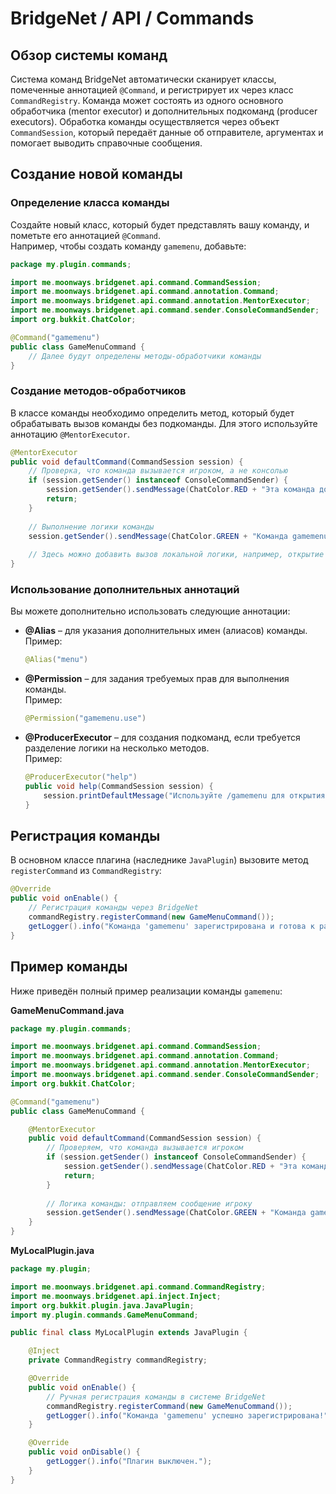 # BridgeNet / API / Commands

## Обзор системы команд

Система команд BridgeNet автоматически сканирует классы, помеченные аннотацией `@Command`, и регистрирует их через класс `CommandRegistry`. Команда может состоять из одного основного обработчика (mentor executor) и дополнительных подкоманд (producer executors). Обработка команды осуществляется через объект `CommandSession`, который передаёт данные об отправителе, аргументах и помогает выводить справочные сообщения.

## Создание новой команды

### Определение класса команды

Создайте новый класс, который будет представлять вашу команду, и пометьте его аннотацией `@Command`.  
Например, чтобы создать команду `gamemenu`, добавьте:

```java
package my.plugin.commands;

import me.moonways.bridgenet.api.command.CommandSession;
import me.moonways.bridgenet.api.command.annotation.Command;
import me.moonways.bridgenet.api.command.annotation.MentorExecutor;
import me.moonways.bridgenet.api.command.sender.ConsoleCommandSender;
import org.bukkit.ChatColor;

@Command("gamemenu")
public class GameMenuCommand {
    // Далее будут определены методы-обработчики команды
}
```

### Создание методов-обработчиков

В классе команды необходимо определить метод, который будет обрабатывать вызов команды без подкоманды. Для этого используйте аннотацию `@MentorExecutor`.

```java
@MentorExecutor
public void defaultCommand(CommandSession session) {
    // Проверка, что команда вызывается игроком, а не консолью
    if (session.getSender() instanceof ConsoleCommandSender) {
        session.getSender().sendMessage(ChatColor.RED + "Эта команда доступна только игрокам!");
        return;
    }
    
    // Выполнение логики команды
    session.getSender().sendMessage(ChatColor.GREEN + "Команда gamemenu выполнена локально на этом сервере!");
    
    // Здесь можно добавить вызов локальной логики, например, открытие GUI
}
```

### Использование дополнительных аннотаций

Вы можете дополнительно использовать следующие аннотации:

- **@Alias** – для указания дополнительных имен (алиасов) команды.  
  Пример:
  ```java
  @Alias("menu")
  ```
- **@Permission** – для задания требуемых прав для выполнения команды.  
  Пример:
  ```java
  @Permission("gamemenu.use")
  ```
- **@ProducerExecutor** – для создания подкоманд, если требуется разделение логики на несколько методов.  
  Пример:
  ```java
  @ProducerExecutor("help")
  public void help(CommandSession session) {
      session.printDefaultMessage("Используйте /gamemenu для открытия игрового меню.");
  }
  ```

## Регистрация команды
В основном классе плагина (наследнике `JavaPlugin`) вызовите метод `registerCommand` из `CommandRegistry`:

   ```java
   @Override
   public void onEnable() {
       // Регистрация команды через BridgeNet
       commandRegistry.registerCommand(new GameMenuCommand());
       getLogger().info("Команда 'gamemenu' зарегистрирована и готова к работе!");
   }
   ```

## Пример команды

Ниже приведён полный пример реализации команды `gamemenu`:

**GameMenuCommand.java**

```java
package my.plugin.commands;

import me.moonways.bridgenet.api.command.CommandSession;
import me.moonways.bridgenet.api.command.annotation.Command;
import me.moonways.bridgenet.api.command.annotation.MentorExecutor;
import me.moonways.bridgenet.api.command.sender.ConsoleCommandSender;
import org.bukkit.ChatColor;

@Command("gamemenu")
public class GameMenuCommand {

    @MentorExecutor
    public void defaultCommand(CommandSession session) {
        // Проверяем, что команда вызывается игроком
        if (session.getSender() instanceof ConsoleCommandSender) {
            session.getSender().sendMessage(ChatColor.RED + "Эта команда доступна только игрокам!");
            return;
        }
        
        // Логика команды: отправляем сообщение игроку
        session.getSender().sendMessage(ChatColor.GREEN + "Команда gamemenu выполнена локально на этом сервере!");
    }
}
```

**MyLocalPlugin.java**

```java
package my.plugin;

import me.moonways.bridgenet.api.command.CommandRegistry;
import me.moonways.bridgenet.api.inject.Inject;
import org.bukkit.plugin.java.JavaPlugin;
import my.plugin.commands.GameMenuCommand;

public final class MyLocalPlugin extends JavaPlugin {

    @Inject
    private CommandRegistry commandRegistry;

    @Override
    public void onEnable() {
        // Ручная регистрация команды в системе BridgeNet
        commandRegistry.registerCommand(new GameMenuCommand());
        getLogger().info("Команда 'gamemenu' успешно зарегистрирована!");
    }

    @Override
    public void onDisable() {
        getLogger().info("Плагин выключен.");
    }
}
```